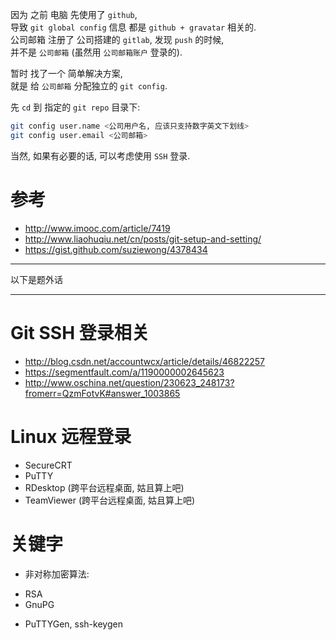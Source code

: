 因为 之前 电脑 先使用了 `github`,  
导致 `git global config` 信息 都是 `github + gravatar` 相关的.  
公司邮箱 注册了 公司搭建的 `gitlab`, 发现 `push` 的时候,  
并不是 `公司邮箱` (虽然用 `公司邮箱账户` 登录的).

暂时 找了一个 简单解决方案,  
就是 给 `公司邮箱` 分配独立的 `git config`.  

先 `cd` 到 指定的 `git repo` 目录下:  
``` bash
git config user.name <公司用户名, 应该只支持数字英文下划线>
git config user.email <公司邮箱>
```

当然, 如果有必要的话, 可以考虑使用 `SSH` 登录.

# 参考
- http://www.imooc.com/article/7419
- http://www.liaohuqiu.net/cn/posts/git-setup-and-setting/
- https://gist.github.com/suziewong/4378434

---
以下是题外话

---

# Git SSH 登录相关
- http://blog.csdn.net/accountwcx/article/details/46822257
- https://segmentfault.com/a/1190000002645623
- http://www.oschina.net/question/230623_248173?fromerr=QzmFotvK#answer_1003865

# Linux 远程登录
- SecureCRT
- PuTTY
- RDesktop (跨平台远程桌面, 姑且算上吧)
- TeamViewer (跨平台远程桌面, 姑且算上吧)

# 关键字
- 非对称加密算法: 
 * RSA
 * GnuPG
- PuTTYGen, ssh-keygen
 
